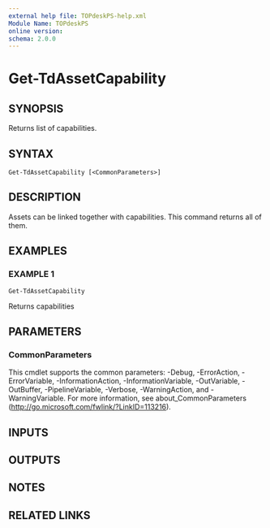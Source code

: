 ```yaml
---
external help file: TOPdeskPS-help.xml
Module Name: TOPdeskPS
online version:
schema: 2.0.0
---
```


# Get-TdAssetCapability

## SYNOPSIS
Returns list of capabilities.

## SYNTAX

```
Get-TdAssetCapability [<CommonParameters>]
```

## DESCRIPTION
Assets can be linked together with capabilities.
This command returns all of them.

## EXAMPLES

### EXAMPLE 1
```
Get-TdAssetCapability
```

Returns capabilities

## PARAMETERS

### CommonParameters
This cmdlet supports the common parameters: -Debug, -ErrorAction, -ErrorVariable, -InformationAction, -InformationVariable, -OutVariable, -OutBuffer, -PipelineVariable, -Verbose, -WarningAction, and -WarningVariable.
For more information, see about_CommonParameters (http://go.microsoft.com/fwlink/?LinkID=113216).

## INPUTS

## OUTPUTS

## NOTES

## RELATED LINKS
